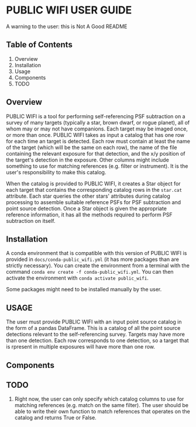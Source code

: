 PUBLIC WIFI USER GUIDE
======================

A warning to the user: this is Not A Good README


Table of Contents
-----------------
1. Overview
1. Installation
1. Usage
1. Components
1. TODO



Overview
--------

PUBLIC WIFI is a tool for performing self-referencing PSF subtraction on a
survey of many targets (typically a star, brown dwarf, or rogue planet), all of
whom may or may not have companions. Each target may be imaged once, or more
than once. PUBLIC WIFI takes as input a catalog that has one row for each time
an target is detected. Each row must contain at least the name of the target
(which will be the same on each row), the name of the file containing the
relevant exposure for that detection, and the x/y position of the target's
detection in the exposure. Other columns might include something to use for
matching references (e.g. filter or instrument). It is the user's
responsibility to make this catalog.

When the catalog is provided to PUBLIC WIFI, it creates a Star object for each
target that contains the corresponding catalog rows in the `star.cat` attribute.
Each star queries the other stars' attributes during catalog processing to
assemble suitable reference PSFs for PSF subtraction and point source detection.
Once a Star object is given the appropriate reference information, it has all
the methods required to perform PSF subtraction on itself.

Installation
------------

A conda environment that is compatible with this version of PUBLIC WIFI
is provided in ``docs/conda-public_wifi.yml`` (it has more packages than
are strictly necessary). You can create the environment from a terminal
with the command ``conda env create -f conda-public_wifi.yml``. You can
then activate the environment with ``conda activate public_wifi``.

Some packages might need to be installed manually by the user.

USAGE
-----

The user must provide PUBLIC WIFI with an input point source catalog in the form of a pandas DataFrame. This is a catalog of all the point source detections relevant to the self-referencing survey. Targets may have more than one detection. Each row corresponds to one detection, so a target that is rpresent in multiple exposures will have more than one row.


Components
----------


TODO
----

   1. Right now, the user can only specify which catalog columns to use for
      matching references (e.g. match on the same filter). The user should be able
      to write their own function to match references that operates on the catalog
      and returns True or False.

